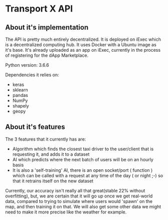 # Transport X API
## About it's implementation

The API is pretty much entirely decentralized. It is deployed on iExec which is a decentralized computing hub. It uses Docker with a Ubuntu image as it's base. It's already uploaded as an app on iExec, currently in the process of registering for the dApp Marketplace.

Python version: 3.6.6

Dependencies it relies on:
 - keras
 - sklearn
 - pandas
 - NumPy
 - shapely
 - geopy

## About it's features

The 3 features that it currently has are:
  - Algorithm which finds the closest taxi driver to the user/client that is requesting it, and adds it to a dataset
  - AI which predicts where the next batch of users will be on an hourly basis
  - It is also a 'self-training' AI, there is an open socket/port ( function ) which can be called with a request at any time of the day ( or night ;-) so that it retrains itself on the new dataset
  
Currently, our accuracy isn't really all that great(stable 22% without overfitting), but, we are certain that it will go up once we get real-world data, compared to trying to simulate where users would 'spawn' on the map, and then training it on that. We will also get some other data we might need to make it more precise like the weather for example.

